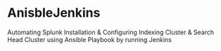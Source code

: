 # AnisbleJenkins
Automating Splunk Installation & Configuring Indexing Cluster & Search Head Cluster using Ansible Playbook by running Jenkins 
